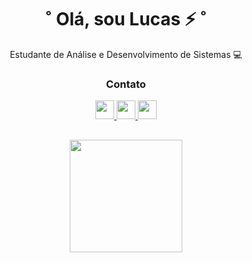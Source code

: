 

<!--
**LucasAlmeida8/LucasAlmeida8** is a ✨ _special_ ✨ repository because its `README.md` (this file) appears on your GitHub profile.

Here are some ideas to get you started:

- 🔭 I’m currently working on ...
- 🌱 I’m currently learning ...
- 👯 I’m looking to collaborate on ...
- 🤔 I’m looking for help with ...
- 💬 Ask me about ...
- 📫 How to reach me: ...
- 😄 Pronouns: ...
- ⚡ Fun fact: ...
-->

<div align="center">
    <h1>  ˚ Olá, sou Lucas ⚡ ˚   </h1>
  <p> Estudante de Análise e Desenvolvimento de Sistemas 💻</p>

 
</div>


<div align="center">

 <h3>Contato</h3>
 
<a href="mailto:lucasalmeidaex@gmail.com"> <img height="30em" src="https://img.shields.io/badge/Gmail-D14836?style=for-the-badge&logo=gmail&logoColor=white"/> <a  href="https://www.linkedin.com/in/rayane-novaes/"> <img height="30em" src="https://img.shields.io/badge/LinkedIn-0077B5?style=for-the-badge&logo=linkedin&logoColor=white"/> <a  href="https://www.instagram.com/rayy_novaes/"> <img height="30em" src="https://img.shields.io/badge/Instagram-E4405F?style=for-the-badge&logo=instagram&logoColor=white"/>
 
</div>

 ## ##


<div align="center">
  <a href="https://github.com/LucasAlmeida8"><img height="180em" src="https://github-readme-stats.vercel.app/api?username=LucasAlmeida8&show_icons=true&theme=tokyonight&include_all_commits=true&count_private=true"/>
   
</div>
 
  
   
 
 
 
  
  
  
 
